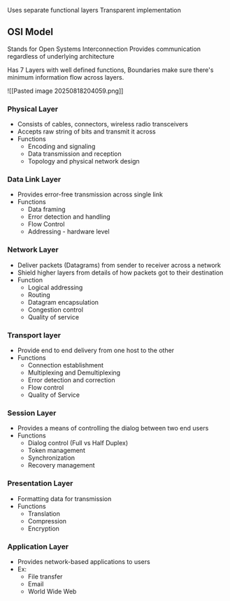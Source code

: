 Uses separate functional layers
Transparent implementation
## OSI Model
Stands for Open Systems Interconnection
Provides communication regardless of underlying architecture

Has 7 Layers with well defined functions, Boundaries make sure there's minimum information flow across layers.

![[Pasted image 20250818204059.png]]
### Physical Layer
- Consists of cables, connectors, wireless radio transceivers
- Accepts raw string of bits and transmit it across
- Functions
	- Encoding and signaling
	- Data transmission and reception
	- Topology and physical network design
### Data Link Layer
- Provides error-free transmission across single link
- Functions
	- Data framing
	- Error detection and handling
	- Flow Control
	- Addressing - hardware level
### Network Layer
- Deliver packets (Datagrams) from sender to receiver across a network
- Shield higher layers from details of how packets got to their destination
- Function
	- Logical addressing
	- Routing
	- Datagram encapsulation
	- Congestion control
	- Quality of service
### Transport layer
- Provide end to end delivery from one host to the other
- Functions
	- Connection establishment
	- Multiplexing and Demultiplexing
	- Error detection and correction
	- Flow control
	- Quality of Service
### Session Layer
- Provides a means of controlling the dialog between two end users
- Functions
	- Dialog control (Full vs Half Duplex)
	- Token management
	- Synchronization
	- Recovery management
### Presentation Layer
- Formatting data for transmission
- Functions
	- Translation
	- Compression
	- Encryption
### Application Layer
- Provides network-based applications to users
- Ex:
	- File transfer
	- Email
	- World Wide Web
